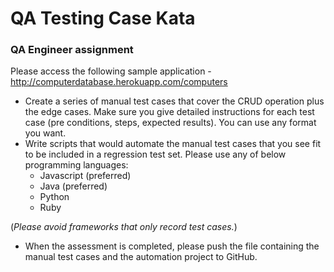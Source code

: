 # QA Testing Case Kata

### QA Engineer assignment
 
Please access the following sample application - http://computerdatabase.herokuapp.com/computers

* Create a series of manual test cases that cover the CRUD operation plus the edge cases. Make
sure you give detailed instructions for each test case (pre conditions, steps, expected results). You
can use any format you want.
* Write scripts that would automate the manual test cases that you see fit to be included in a
regression test set. Please use any of below programming languages:
  * Javascript (preferred)
  * Java (preferred)
  * Python
  * Ruby

(*Please avoid frameworks that only record test cases.*)

* When the assessment is completed, please push the file containing the manual test cases and the
automation project to GitHub.
